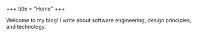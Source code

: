 +++
title = "Home"
+++

Welcome to my blog! I write about software engineering, design principles, and technology. 